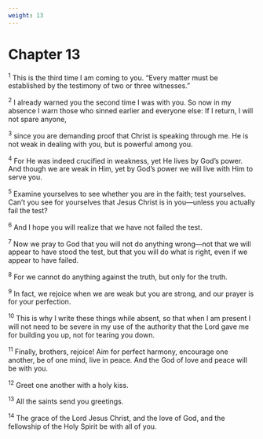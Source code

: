 ```yaml
---
weight: 13
---
```


# Chapter 13

<sup>1</sup> This is the third time I am coming to you. “Every matter must be established by the testimony of two or three witnesses.” 

<sup>2</sup> I already warned you the second time I was with you. So now in my absence I warn those who sinned earlier and everyone else: If I return, I will not spare anyone, 

<sup>3</sup> since you are demanding proof that Christ is speaking through me. He is not weak in dealing with you, but is powerful among you. 

<sup>4</sup> For He was indeed crucified in weakness, yet He lives by God’s power. And though we are weak in Him, yet by God’s power we will live with Him to serve you. 

<sup>5</sup> Examine yourselves to see whether you are in the faith; test yourselves. Can’t you see for yourselves that Jesus Christ is in you—unless you actually fail the test? 

<sup>6</sup> And I hope you will realize that we have not failed the test. 

<sup>7</sup> Now we pray to God that you will not do anything wrong—not that we will appear to have stood the test, but that you will do what is right, even if we appear to have failed. 

<sup>8</sup> For we cannot do anything against the truth, but only for the truth. 

<sup>9</sup> In fact, we rejoice when we are weak but you are strong, and our prayer is for your perfection. 

<sup>10</sup> This is why I write these things while absent, so that when I am present I will not need to be severe in my use of the authority that the Lord gave me for building you up, not for tearing you down. 

<sup>11</sup> Finally, brothers, rejoice! Aim for perfect harmony, encourage one another, be of one mind, live in peace. And the God of love and peace will be with you. 

<sup>12</sup> Greet one another with a holy kiss. 

<sup>13</sup> All the saints send you greetings. 

<sup>14</sup> The grace of the Lord Jesus Christ, and the love of God, and the fellowship of the Holy Spirit be with all of you.

